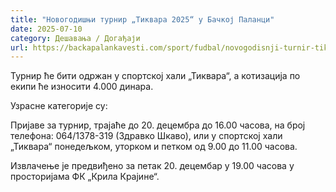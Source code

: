 ```yaml
---
title: "Новогодишњи турнир „Тиквара 2025“ у Бачкој Паланци"
date: 2025-07-10
category: Дешавања / Догађаји
url: https://backapalankavesti.com/sport/fudbal/novogodisnji-turnir-tikvara-2025-u-backoj-palanci/
---
```


Турнир ће бити одржан у спортској хали „Тиквара“, а котизација по екипи ће износити 4.000 динара.

Узрасне категорије су:

Пријаве за турнир, трајаће до 20. децембра до 16.00 часова, на број телефона: 064/1378-319 (Здравко Шкаво), или у спортској хали „Тиквара“ понедељком, уторком и петком од 9.00 до 11.00 часова.

Извлачење је предвиђено за петак 20. децембар у 19.00 часова у просторијама ФК „Крила Крајине“.
